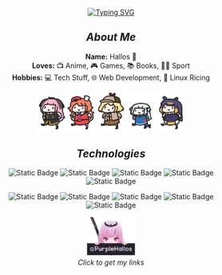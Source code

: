 <div align="center">

[![Typing SVG](https://readme-typing-svg.demolab.com?font=Fira+Code&duration=3000&color=F4C9DC&center=true&vCenter=true&multiline=true&repeat=false&random=false&width=435&height=100&lines=Yahallo+~+Welcome+to+my+profile+%F0%9F%8C%9F)](https://git.io/typing-svg)
## *About Me*

**Name:** Hallos 👋  
**Loves:** 📺 Anime, 🎮 Games, 📚 Books, 🏃‍♂️ Sport  
**Hobbies:** 💻 Tech Stuff, 🌐 Web Development, 🐧 Linux Ricing 

<p align="center">
  <img src="https://raw.githubusercontent.com/PurpleHallos/PurpleHallos/main/assets/parade.webp" width="300px" alt="Parade"/>
</p>

## ***Technologies***

![Static Badge](https://img.shields.io/badge/HTML5-%23E34F26?style=flat&logo=html5&logoColor=white)
![Static Badge](https://img.shields.io/badge/CSS3-%231572B6?style=flat&logo=css3&logoColor=white)
![Static Badge](https://img.shields.io/badge/JavaScript-%23F7DF1E?style=flat&logo=javascript&logoColor=black)
![Static Badge](https://img.shields.io/badge/Wordpress-%2321759B?style=flat&logo=wordpress)
![Static Badge](https://img.shields.io/badge/Hugo-%23FF4088?style=flat&logo=hugo&logoColor=white)

![Static Badge](https://img.shields.io/badge/Github-%23181717?style=flat&logo=github)
![Static Badge](https://img.shields.io/badge/Ansible-%23EE0000?style=flat&logo=ansible)
![Static Badge](https://img.shields.io/badge/Linux-%23FCC624?style=flat&logo=linux&logoColor=black)
![Static Badge](https://img.shields.io/badge/virtualbox-%23183A61?style=flat&logo=virtualbox&logoColor=white)
![Static Badge](https://img.shields.io/badge/Docker-%232496ED?style=flat&logo=docker&logoColor=white)





<p align="center">
  <a href="#https://links.purpleyard.xyz/">
    <img src="https://raw.githubusercontent.com/PurpleHallos/PurpleHallos/main/assets/username.png" width="20%" alt="Username"/>
  </a>
  <br>
  <em>Click to get my links</em>
</p>


</div>
